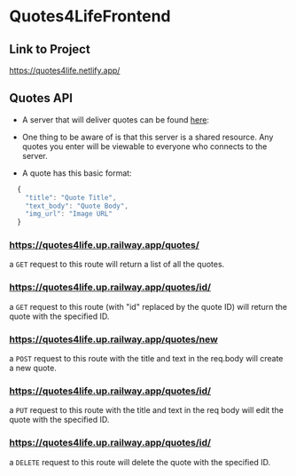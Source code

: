 # Quotes4LifeFrontend

## Link to Project

https://quotes4life.netlify.app/

## Quotes API

- A server that will deliver quotes can be found [here](https://quotes4life.up.railway.app/quotes/):

- One thing to be aware of is that this server is a shared resource. Any quotes you enter will be viewable to everyone who connects to the server.

- A quote has this basic format:

```js
  {
    "title": "Quote Title",
    "text_body": "Quote Body",
    "img_url": "Image URL"
  }
```


### https://quotes4life.up.railway.app/quotes/

a `GET` request to this route will return a list of all the quotes.

### https://quotes4life.up.railway.app/quotes/id/

a `GET` request to this route (with "id" replaced by the quote ID) will return the quote with the specified ID.

### https://quotes4life.up.railway.app/quotes/new

a `POST` request to this route with the title and text in the req.body will create a new quote.

### https://quotes4life.up.railway.app/quotes/id/

a `PUT` request to this route with the title and text in the req body will edit the quote with the specified ID.

### https://quotes4life.up.railway.app/quotes/id/

a `DELETE` request to this route will delete the quote with the specified ID.
